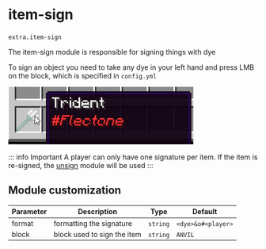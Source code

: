 # item-sign
`extra.item-sign`

The item-sign module is responsible for signing things with dye

To sign an object you need to take any dye in your left hand and press LMB on the block, which is specified in `config.yml`

![Item sign](item-sign.png)

::: info Important
A player can only have one signature per item. If the item is re-signed, the [unsign](./unsign/) module will be used
:::

## Module customization

| Parameter | Description                 | Type     | Default            |
| --------- | --------------------------- | -------- | ------------------ |
| format    | formatting the signature    | `string` | `<dye>&o#<player>` |
| block     | block used to sign the item | `string` | `ANVIL`            |
